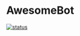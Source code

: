 # AwesomeBot

[![status](https://travis-ci.org/fzxt/AwesomeBot.svg?branch=master)](https://travis-ci.org/fzxt/AwesomeBot)
